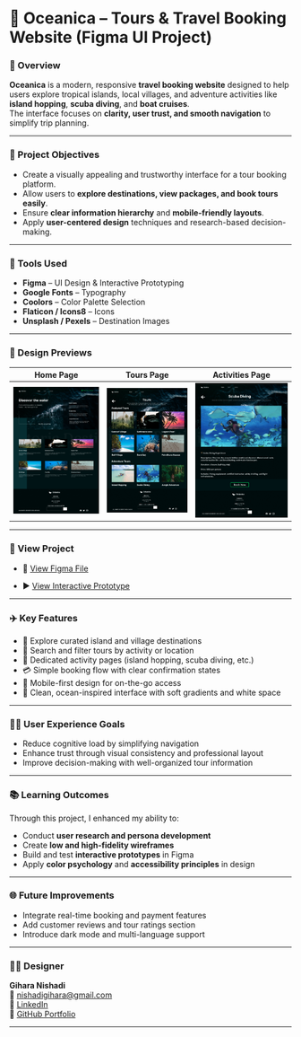 # 🌴 Oceanica – Tours & Travel Booking Website (Figma UI Project)

### 🌊 Overview
**Oceanica** is a modern, responsive **travel booking website** designed to help users explore tropical islands, local villages, and adventure activities like **island hopping**, **scuba diving**, and **boat cruises**.  
The interface focuses on **clarity, user trust, and smooth navigation** to simplify trip planning.


---

### 🧭 Project Objectives
- Create a visually appealing and trustworthy interface for a tour booking platform.  
- Allow users to **explore destinations, view packages, and book tours easily**.  
- Ensure **clear information hierarchy** and **mobile-friendly layouts**.  
- Apply **user-centered design** techniques and research-based decision-making.  

---

### 🧰 Tools Used
- **Figma** – UI Design & Interactive Prototyping  
- **Google Fonts** – Typography  
- **Coolors** – Color Palette Selection  
- **Flaticon / Icons8** – Icons  
- **Unsplash / Pexels** – Destination Images  

---

### 📸 Design Previews

| Home Page | Tours Page | Activities Page |
|------------|------------------|---------------|
| ![Home](oceanica/home.PNG) | ![Tours](oceanica/tours.PNG) | ![Activities](oceanica/activities.PNG) |

---

### 🔗 View Project
- 🎨 [View Figma File](https://www.figma.com/file/FsvpzTmEpJ7857DmpmmQlL/Oceanica?type=design&mode=design)
  
- ▶️ [View Interactive Prototype](https://www.figma.com/proto/FsvpzTmEpJ7857DmpmmQlL/Oceanica?node-id=0-1&t=pdwtyRdEMCCMoqnA-1)


---

### ✈️ Key Features
- 🌴 Explore curated island and village destinations  
- 🧭 Search and filter tours by activity or location  
- 🐠 Dedicated activity pages (island hopping, scuba diving, etc.)  
- 💳 Simple booking flow with clear confirmation states  
- 📱 Mobile-first design for on-the-go access  
- 🧘 Clean, ocean-inspired interface with soft gradients and white space  

---

### 🧑‍💻 User Experience Goals
- Reduce cognitive load by simplifying navigation  
- Enhance trust through visual consistency and professional layout  
- Improve decision-making with well-organized tour information  

---

### 📚 Learning Outcomes
Through this project, I enhanced my ability to:
- Conduct **user research and persona development**  
- Create **low and high-fidelity wireframes**  
- Build and test **interactive prototypes** in Figma  
- Apply **color psychology** and **accessibility principles** in design  

---

### 🌐 Future Improvements
- Integrate real-time booking and payment features  
- Add customer reviews and tour ratings section  
- Introduce dark mode and multi-language support  

---

### 👩‍🎨 Designer
**Gihara Nishadi**  
📧 nishadigihara@gmail.com  
🔗 [LinkedIn](https://linkedin.com/in/yourlinkedin)  
🔗 [GitHub Portfolio](https://github.com/giharan)

---


